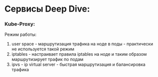 # Сервисы Deep Dive:

### Kube-Proxy:
Режим работы:
1. user space - маршрутизация трафика на ноде в поды - практически не используется такой режим
2. iptables - настраивает правила iptables на ноде и таким образом маршрутизирует трафик по подам
3. ipvs - ip virtual server - быстрая маршрутизация и балансировка трафика
